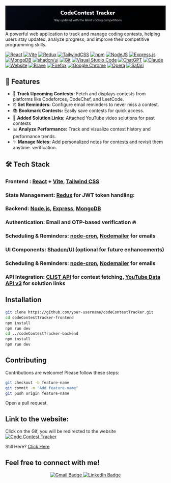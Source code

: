 ![Code Contest Tracker](./assets/image.png)
A powerful web application to track and manage coding contests, helping users stay updated, analyze progress, and improve their competitive programming skills.


[![React](https://img.shields.io/badge/React-%2320232a.svg?logo=react&logoColor=%2361DAFB)](#)
[![Vite](https://img.shields.io/badge/Vite-646CFF?logo=vite&logoColor=fff)](#)
[![Redux](https://img.shields.io/badge/Redux-764ABC?logo=redux&logoColor=fff)](#)
[![TailwindCSS](https://img.shields.io/badge/Tailwind%20CSS-%2338B2AC.svg?logo=tailwind-css&logoColor=white)](#)
[![npm](https://img.shields.io/badge/npm-CB3837?logo=npm&logoColor=fff)](#)
[![NodeJS](https://img.shields.io/badge/Node.js-6DA55F?logo=node.js&logoColor=white)](#)
[![Express.js](https://img.shields.io/badge/Express.js-%23404d59.svg?logo=express&logoColor=%2361DAFB)](#)
[![MongoDB](https://img.shields.io/badge/MongoDB-%234ea94b.svg?logo=mongodb&logoColor=white)](#)
[![shadcn/ui](https://img.shields.io/badge/shadcn%2Fui-000?logo=shadcnui&logoColor=fff)](#)
[![Git](https://img.shields.io/badge/Git-F05032?logo=git&logoColor=fff)](#)
[![Visual Studio Code](https://custom-icon-badges.demolab.com/badge/Visual%20Studio%20Code-0078d7.svg?logo=vsc&logoColor=white)](#)
[![ChatGPT](https://img.shields.io/badge/ChatGPT-74aa9c?logo=openai&logoColor=white)](#)
[![Claude](https://img.shields.io/badge/Claude-D97757?logo=claude&logoColor=fff)](#)
[![Website](https://img.shields.io/website-up-down-green-red/http/shields.io.svg)](https://shields.io/)
[![Brave](https://img.shields.io/badge/Brave-FB542B?logo=Brave&logoColor=white)](#)
[![Firefox](https://img.shields.io/badge/Firefox-FF7139?logo=Firefox&logoColor=white)](#)
[![Google Chrome](https://img.shields.io/badge/Google%20Chrome-4285F4?logo=GoogleChrome&logoColor=white)](#)
[![Opera](https://img.shields.io/badge/Opera-FF1B2D?logo=Opera&logoColor=white)](#)
[![Safari](https://img.shields.io/badge/Safari-006CFF?logo=safari&logoColor=fff)](#)

## 🚀 Features

- 📅 **Track Upcoming Contests:** Fetch and displays contests from platforms like Codeforces, CodeChef, and LeetCode.
- ⏰ **Set Reminders:** Configure email reminders to never miss a contest.
- 📚 **Bookmark Contests:** Easily save contests for quick access.
- 🎥 **Added Solution Links:** Attached YouTube video solutions for past contests
- 📊 **Analyze Performance:** Track and visualize contest history and performance trends.
- ✨ **Manage Notes:** Add personalized notes for contests and revisit them anytime.
  verification.

## 🛠️ Tech Stack

### Frontend : [React](https://reactjs.org/) + [Vite](https://vitejs.dev/), [Tailwind CSS](https://tailwindcss.com/)

 <!-- <p align="left">
<img src="https://cdn.jsdelivr.net/gh/devicons/devicon@latest/icons/react/react-original.svg" width="50" height="60" />
  <img src="https://cdn.jsdelivr.net/gh/devicons/devicon@latest/icons/vitejs/vitejs-original.svg"  width="50" height="60" />
<img src="https://cdn.jsdelivr.net/gh/devicons/devicon@latest/icons/tailwindcss/tailwindcss-original-wordmark.svg"  width="50"height="60" />
</p> -->

### State Management: [Redux](https://redux.js.org/) for JWT token handling:

<!-- <img src="https://cdn.jsdelivr.net/gh/devicons/devicon@latest/icons/redux/redux-original.svg" width="50" height="60"/> -->

### Backend: [Node.js](https://nodejs.org/), [Express](https://expressjs.com/), [MongoDB](https://www.mongodb.com/)

 <!-- <p align="left">
<img src="https://cdn.jsdelivr.net/gh/devicons/devicon@latest/icons/nodejs/nodejs-original-wordmark.svg" width="50" height="60"/>
<img src="https://cdn.jsdelivr.net/gh/devicons/devicon@latest/icons/express/express-original.svg" width="50" height="60"/>
 <img src="https://cdn.jsdelivr.net/gh/devicons/devicon@latest/icons/mongodb/mongodb-original.svg" width="50" height="60"/>
<img src="https://cdn.jsdelivr.net/gh/devicons/devicon@latest/icons/nodemon/nodemon-original.svg" width="50" height="60"/>
</p> -->

### Authentication: Email and OTP-based verification 🔥

### Scheduling & Reminders: [node-cron](https://www.npmjs.com/package/node-cron), [Nodemailer](https://nodemailer.com/) for emails

### UI Components: [Shadcn/UI](https://ui.shadcn.com/) (optional for future enhancements)

### Scheduling & Reminders: [node-cron](https://www.npmjs.com/package/node-cron), [Nodemailer](https://nodemailer.com/) for emails

### API Integration: [CLIST API](https://clist.by/api/v1/) for contest fetching, [YouTube Data API v3](https://developers.google.com/youtube/v3) for solution links

## Installation

```bash
git clone https://github.com/your-username/codeContestTracker.git
cd codeContestTracker-frontend
npm install
npm run dev
cd ../codeContestTracker-backend
npm install
npm run dev
```

## Contributing

Contributions are welcome! Please follow these steps:

```bash
git checkout -b feature-name
git commit -m "Add feature-name"
git push origin feature-name
```

Open a pull request.

## Link to the website:

Click on the Gif, you will be redirected to the website
[![Code Contest Tracker](https://user-images.githubusercontent.com/74038190/212284136-03988914-d899-44b4-b1d9-4eeccf656e44.gif)](https://codecontesttracker.onrender.com)

Still Here? [Click Here](https://codecontesttracker.onrender.com)

## Feel free to connect with me!

<p align="center">
  <a href="mailto:sparsh.officialwork@gmail.com">
    <img src="https://img.shields.io/badge/Gmail-sparsh.officialwork@gmail.com-D14836?style=for-the-badge&logo=gmail&logoColor=white" alt="Gmail Badge" />
  </a>
  <a href="https://www.linkedin.com/in/sparshsoni">
    <img src="https://img.shields.io/badge/LinkedIn-Connect-blue?style=for-the-badge&logo=linkedin&logoColor=white" alt="LinkedIn Badge" />
  </a>
</p>
